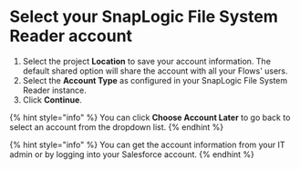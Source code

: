 # Select your SnapLogic File System Reader account



1. Select the project **Location** to save your account information. The default shared option will share the account with all your Flows' users. 
2. Select the **Account Type** as configured in your SnapLogic File System Reader instance. 
3. Click **Continue**.

{% hint style="info" %}
You can click **Choose Account Later** to go back to select an account from the dropdown list.
{% endhint %}



{% hint style="info" %}
You can get the account information from your IT admin or by logging into your Salesforce account.
{% endhint %}

